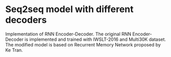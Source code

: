 # Seq2seq model with different decoders
Implementation of RNN Encoder-Decoder.
The original RNN Encoder-Decoder is implemented and trained with IWSLT-2016 and Multi30K dataset.
The modified model is based on Recurrent Memory Network proposed by Ke Tran.
